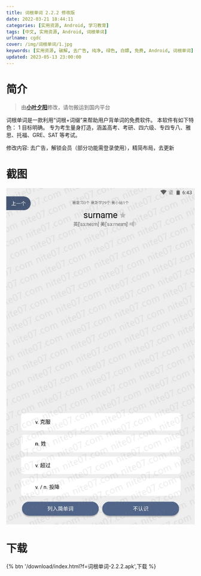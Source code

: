 ```yaml
---
title: 词根单词 2.2.2 修改版
date: 2022-03-21 18:44:11
categories: [实用资源, Android, 学习教育]
tags: [中文, 实用资源, Android, 词根单词]
urlname: cgdc
cover: /img/词根单词/1.jpg
keywords: [实用资源, 破解, 去广告, 纯净, 绿色, 白嫖, 免费, Android, 词根单词]
updated: 2023-05-13 23:00:00
---
```


# 简介

> 由[**小叶夕阳**](/laiyuan)修改，请勿搬运到国内平台

词根单词是一款利用“词根+词缀”来帮助用户背单词的免费软件。 本软件有如下特色： 1 目标明确。 专为考生量身打造，涵盖高考、考研、四六级、专四专八、雅思、托福、GRE、SAT 等考试。

修改内容: 去广告，解锁会员（部分功能需登录使用），精简布局，去更新

# 截图

![](/img/词根单词/2.jpg)

# 下载

{% btn '/download/index.html?f=词根单词-2.2.2.apk',下载 %}
